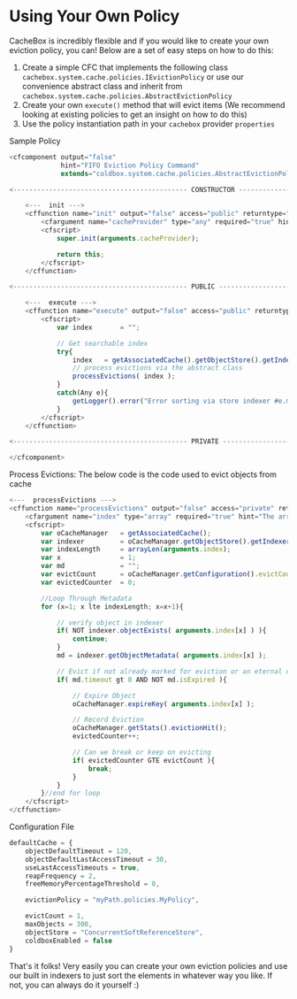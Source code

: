 # Using Your Own Policy

CacheBox is incredibly flexible and if you would like to create your own eviction policy, you can! Below are a set of easy steps on how to do this:

1. Create a simple CFC that implements the following class `cachebox.system.cache.policies.IEvictionPolicy` or use our convenience abstract class and inherit from `cachebox.system.cache.policies.AbstractEvictionPolicy`
2. Create your own `execute()` method that will evict items (We recommend looking at existing policies to get an insight on how to do this) 
3. Use the policy instantiation path in your `cachebox` provider `properties`

Sample Policy

```javascript
<cfcomponent output="false"
             hint="FIFO Eviction Policy Command"
             extends="coldbox.system.cache.policies.AbstractEvictionPolicy">

<-------------------------------------------- CONSTRUCTOR ------------------------------------------->

    <---  init --->
    <cffunction name="init" output="false" access="public" returntype="FIFO" hint="Constructor">
        <cfargument name="cacheProvider" type="any" required="true" hint="The associated cache provider of type: coldbox.system.cache.ICacheProvider" colddoc:generic="coldbox.system.cache.ICacheProvider"/>
        <cfscript>
            super.init(arguments.cacheProvider);

            return this;
        </cfscript>
    </cffunction>

<-------------------------------------------- PUBLIC ------------------------------------------->

    <---  execute --->
    <cffunction name="execute" output="false" access="public" returntype="void" hint="Execute the policy">
        <cfscript>
            var index       = "";

            // Get searchable index
            try{
                index   = getAssociatedCache().getObjectStore().getIndexer().getSortedKeys("hits","numeric","asc");
                // process evictions via the abstract class
                processEvictions( index );
            }
            catch(Any e){
                getLogger().error("Error sorting via store indexer #e.message# #e.detail# #e.stackTrace#.");
            }
        </cfscript>
    </cffunction>

<-------------------------------------------- PRIVATE ------------------------------------------->

</cfcomponent>
```
Process Evictions: The below code is the code used to evict objects from cache

```javascript
<---  processEvictions --->
<cffunction name="processEvictions" output="false" access="private" returntype="void" hint="Abstract processing of evictions">
    <cfargument name="index" type="array" required="true" hint="The array of metadata keys used for processing evictions"/>
    <cfscript>
        var oCacheManager   = getAssociatedCache();
        var indexer         = oCacheManager.getObjectStore().getIndexer();
        var indexLength     = arrayLen(arguments.index);
        var x               = 1;
        var md              = "";
        var evictCount      = oCacheManager.getConfiguration().evictCount;
        var evictedCounter  = 0;

        //Loop Through Metadata
        for (x=1; x lte indexLength; x=x+1){

            // verify object in indexer
            if( NOT indexer.objectExists( arguments.index[x] ) ){
                continue;
            }
            md = indexer.getObjectMetadata( arguments.index[x] );

            // Evict if not already marked for eviction or an eternal object.
            if( md.timeout gt 0 AND NOT md.isExpired ){

                // Expire Object
                oCacheManager.expireKey( arguments.index[x] );

                // Record Eviction
                oCacheManager.getStats().evictionHit();
                evictedCounter++;

                // Can we break or keep on evicting
                if( evictedCounter GTE evictCount ){
                    break;
                }
            }
        }//end for loop
    </cfscript>
</cffunction>
```

Configuration File

```javascript
defaultCache = {
    objectDefaultTimeout = 120,
    objectDefaultLastAccessTimeout = 30,
    useLastAccessTimeouts = true,
    reapFrequency = 2,
    freeMemoryPercentageThreshold = 0,

    evictionPolicy = "myPath.policies.MyPolicy",

    evictCount = 1,
    maxObjects = 300,
    objectStore = "ConcurrentSoftReferenceStore",
    coldboxEnabled = false
}
```

That's it folks! Very easily you can create your own eviction policies and use our built in indexers to just sort the elements in whatever way you like. If not, you can always do it yourself :)

